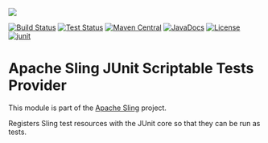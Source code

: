 [<img src="https://sling.apache.org/res/logos/sling.png"/>](https://sling.apache.org)

 [![Build Status](https://builds.apache.org/buildStatus/icon?job=Sling/sling-org-apache-sling-junit-scriptable/master)](https://builds.apache.org/job/Sling/job/sling-org-apache-sling-junit-scriptable/job/master) [![Test Status](https://img.shields.io/jenkins/t/https/builds.apache.org/job/Sling/job/sling-org-apache-sling-junit-scriptable/job/master.svg)](https://builds.apache.org/job/Sling/job/sling-org-apache-sling-junit-scriptable/job/master/test_results_analyzer/) [![Maven Central](https://maven-badges.herokuapp.com/maven-central/org.apache.sling/org.apache.sling.junit.scriptable/badge.svg)](https://search.maven.org/#search%7Cga%7C1%7Cg%3A%22org.apache.sling%22%20a%3A%22org.apache.sling.junit.scriptable%22) [![JavaDocs](https://www.javadoc.io/badge/org.apache.sling/org.apache.sling.junit.scriptable.svg)](https://www.javadoc.io/doc/org.apache.sling/org.apache.sling.junit.scriptable) [![License](https://img.shields.io/badge/License-Apache%202.0-blue.svg)](https://www.apache.org/licenses/LICENSE-2.0) [![junit](https://sling.apache.org/badges/group-junit.svg)](https://github.com/apache/sling-aggregator/blob/master/docs/groups/junit.md)

# Apache Sling JUnit Scriptable Tests Provider

This module is part of the [Apache Sling](https://sling.apache.org) project.

Registers Sling test resources with the JUnit core so that they can be run as tests.
